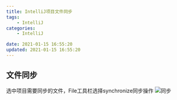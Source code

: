 ```yaml
---
title: IntelliJ项目文件同步 
tags: 
	- IntelliJ
categories: 
	- IntelliJ

date: 2021-01-15 16:55:20	
updated: 2021-01-15 16:55:20
---
```



## <span id="inline-blue">文件同步</span>
选中项目需要同步的文件，File工具栏选择synchronize同步操作
![同步](/images/intelliJ/intelliJ_2021_02_18_001.png)